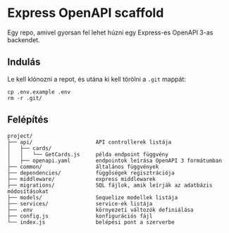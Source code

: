 # Express OpenAPI scaffold

Egy repo, amivel gyorsan fel lehet húzni egy Express-es OpenAPI 3-as backendet.

## Indulás

Le kell klónozni a repot, és utána ki kell törölni a `.git` mappát:

```shell
cp .env.example .env
rm -r .git/
```

## Felépítés

```
project/
├── api/                    API controllerek listája
│   ├── cards/
│   │   └── GetCards.js     példa endpoint függvény
│   ├── openapi.yaml        endpointok leírása OpenAPI 3 formátumban
├── common/                 általános függvények
├── dependencies/           függőségek regisztrációja
├── middleware/             express middlewarek
├── migrations/             SQL fájlok, amik leírják az adatbázis módosításokat
├── models/                 Sequelize modellek listája
├── services/               service-ek listája
├── .env                    környezeti változók definiálása
├── config.js               konfigurációs fájl
└── index.js                belépési pont a szerverbe
```
